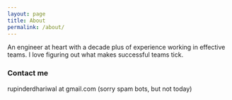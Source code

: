 ```yaml
---
layout: page
title: About
permalink: /about/
---
```


An engineer at heart with a decade plus of experience working in effective teams. I love figuring out what makes successful teams tick.

### Contact me
rupinderdhariwal at gmail.com (sorry spam bots, but not today)
